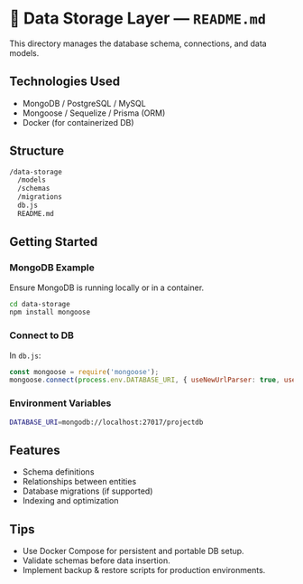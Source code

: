 # 📁 Data Storage Layer — `README.md`

This directory manages the database schema, connections, and data models.

## Technologies Used

- MongoDB / PostgreSQL / MySQL
- Mongoose / Sequelize / Prisma (ORM)
- Docker (for containerized DB)

## Structure

``` bash
/data-storage
  /models
  /schemas
  /migrations
  db.js
  README.md
```

## Getting Started

### MongoDB Example

Ensure MongoDB is running locally or in a container.

```bash
cd data-storage
npm install mongoose
```

### Connect to DB

In `db.js`:

```javascript
const mongoose = require('mongoose');
mongoose.connect(process.env.DATABASE_URI, { useNewUrlParser: true, useUnifiedTopology: true });
```

### Environment Variables

``` bash
DATABASE_URI=mongodb://localhost:27017/projectdb
```

## Features

- Schema definitions
- Relationships between entities
- Database migrations (if supported)
- Indexing and optimization

## Tips

- Use Docker Compose for persistent and portable DB setup.
- Validate schemas before data insertion.
- Implement backup & restore scripts for production environments.
